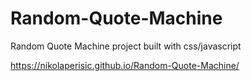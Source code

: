 # Random-Quote-Machine
Random Quote Machine project built with css/javascript

https://nikolaperisic.github.io/Random-Quote-Machine/
